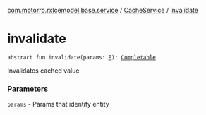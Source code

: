 [com.motorro.rxlcemodel.base.service](../index.md) / [CacheService](index.md) / [invalidate](./invalidate.md)

# invalidate

`abstract fun invalidate(params: `[`P`](index.md#P)`): `[`Completable`](http://reactivex.io/RxJava/3.x/javadoc/io/reactivex/rxjava3/core/Completable.html)

Invalidates cached value

### Parameters

`params` - Params that identify entity
